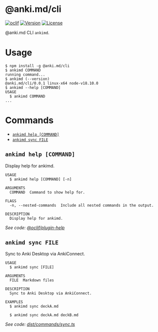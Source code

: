 # @anki.md/cli

[![oclif](https://img.shields.io/badge/cli-oclif-brightgreen.svg)](https://oclif.io)
[![Version](https://img.shields.io/npm/v/@anki.md/cli.svg)](https://npmjs.org/package/@anki.md/cli)
[![License](https://img.shields.io/npm/l/@anki.md/cli.svg)](https://github.com/timgreen/Anki.md/blob/main/packages/cli/package.json)

@anki.md CLI `ankimd`.

# Usage

<!-- usage -->

```sh-session
$ npm install -g @anki.md/cli
$ ankimd COMMAND
running command...
$ ankimd (--version)
@anki.md/cli/0.0.1 linux-x64 node-v18.10.0
$ ankimd --help [COMMAND]
USAGE
  $ ankimd COMMAND
...
```

<!-- usagestop -->

# Commands

<!-- commands -->

- [`ankimd help [COMMAND]`](#ankimd-help-command)
- [`ankimd sync FILE`](#ankimd-sync-file)

## `ankimd help [COMMAND]`

Display help for ankimd.

```
USAGE
  $ ankimd help [COMMAND] [-n]

ARGUMENTS
  COMMAND  Command to show help for.

FLAGS
  -n, --nested-commands  Include all nested commands in the output.

DESCRIPTION
  Display help for ankimd.
```

_See code: [@oclif/plugin-help](https://github.com/oclif/plugin-help/blob/v5.1.19/src/commands/help.ts)_

## `ankimd sync FILE`

Sync to Anki Desktop via AnkiConnect.

```
USAGE
  $ ankimd sync [FILE]

ARGUMENTS
  FILE  Markdown files

DESCRIPTION
  Sync to Anki Desktop via AnkiConnect.

EXAMPLES
  $ ankimd sync deckA.md

  $ ankimd sync deckA.md deckB.md
```

_See code: [dist/commands/sync.ts](https://github.com/timgreen/Anki.md/blob/v0.0.1/dist/commands/sync.ts)_

<!-- commandsstop -->
